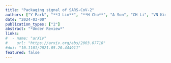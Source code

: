 ```yaml
---
title: "Packaging signal of SARS-CoV-2"
authors: ["Y Park", "**J Lim**", "**H Cho**", "A Son", "CH Li", "VN Kim\\#", "**YS Lee**\\#"]
date: "2024-03-00"
publication_types: ["2"]
abstract: "*Under Review*"
links:
#  - name: "arXiv"
#    url: "https://arxiv.org/abs/2003.07718"
#doi: "10.1101/2021.05.20.444911"
featured: false
---
```


